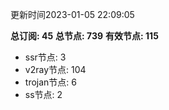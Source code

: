 更新时间2023-01-05 22:09:05

**总订阅: 45**
**总节点: 739**
**有效节点: 115**
- ssr节点: 3
- v2ray节点: 104
- trojan节点: 6
- ss节点: 2
